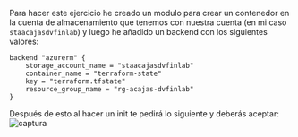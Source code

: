 Para hacer este ejercicio he creado un modulo para crear un contenedor en la cuenta de almacenamiento que tenemos con nuestra cuenta (en mi caso `staacajasdvfinlab`) y luego he añadido un backend con los siguientes valores:
```
backend "azurerm" {
    storage_account_name = "staacajasdvfinlab"
    container_name = "terraform-state"
    key = "terraform.tfstate"
    resource_group_name = "rg-acajas-dvfinlab"
}
```

Después de esto al hacer un init te pedirá lo siguiente y deberás aceptar:
<img src="img/ejercicio8.png" alt="captura"/>